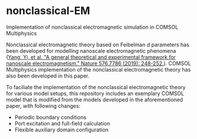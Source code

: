# nonclassical-EM
Implementation of nonclassical electromagnetic simulation in COMSOL Multiphysics

Nonclassical electromagnetic theory based on Feibelman *d* parameters has been developed for modelling nanoscale electromagnetic phenomena ([Yang, Yi, et al. "A general theoretical and experimental framework for nanoscale electromagnetism." Nature 576.7786 (2019): 248-252.](https://www.nature.com/articles/s41586-019-1803-1)). COMSOL Multiphysics implementation of the nonclassical electromagnetic theory has also been developed in this paper.

To faciliate the implementation of the nonclassical electromagnetic theory for various model setups, this repository includes an exemplary COMSOL model that is modified from the models developed in the aforementioned paper, with following changes:
* Periodic boundary conditions
* Port excitation and full-field calculation
* Flexible auxiliary domain configuration
